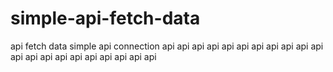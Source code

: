 # simple-api-fetch-data
api fetch data simple
api connection
api api api api api api api api api api api api api api api api api api api  api api
  
